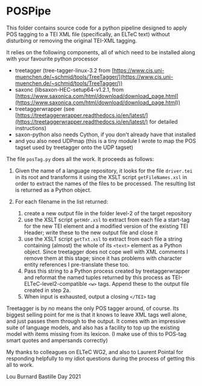 ﻿# POSPipe

This folder contains source code for a python pipeline designed to apply POS tagging to a TEI XML file (specifically, an ELTeC text) without disturbing or removing the original TEI-XML tagging.
 
It relies on the following components, all of which need to be installed along with your favourite python processor

- treetagger (tree-tagger-linux-3.2 from 
[https://www.cis.uni-muenchen.de/~schmid/tools/TreeTagger/](https://www.cis.uni-muenchen.de/~schmid/tools/TreeTagger/))
- saxonc (libsaxon-HEC-setup64-v1.2.1, from 
[https://www.saxonica.com/html/download/download_page.html](https://www.saxonica.com/html/download/download_page.html))
- treetaggerwrapper (see 
[https://treetaggerwrapper.readthedocs.io/en/latest/](https://treetaggerwrapper.readthedocs.io/en/latest/) for detailed instructions)
- saxon-python also needs Cython, if you don't already have that installed
- and you also need UDPmap (this is a tiny module I wrote to map the POS tagset used by treetagger onto the UDP tagset)


The file `posTag.py` does all the work. It proceeds as follows:


1. Given the name of a language repository, it looks for the file `driver.tei` in its root and transforms it using the XSLT script `getFileNames.xsl`  in order to extract the names of the files to be processed. The resulting list is returned as a Python object.
1. For each filename in the list returned:

   1.  create a new output file in the folder level-2 of the target repository
   1. use the XSLT script `getHdr.xsl` to extract from each file a start-tag for the new TEI element and a modified version of the existing TEI Header; write these to the new output file and close it
   1. use the XSLT script `getTxt.xsl` to extract from each file a string containing (almost) the whole of its  `<text>` element as a Python object. Since treetagger does not cope well with XML comments I remove them at this stage; since it has problems with character entity references I pre-translate these too.
   1. Pass this string to a Python process created by treetaggerwrapper and reformat the named tuples returned by this process as TEI-ELTeC-level2-compatible `<w>` tags. Append these to the output file created in step 2a.
   1. When input is exhausted, output a closing `</TEI>` tag
            
Treetagger is by no means the only POS tagger around, of course. Its biggest selling point for me is that it knows to leave XML tags well alone, and just passes them through to the output. It comes with an impressive suite of  language models, and also has a facility to top up the existing model with items missing from its lexicon. (I make use of this to POS-tag smart quotes and ampersands correctly)

My thanks to colleagues on ELTeC WG2, and also to Laurent Pointal for responding helpfully to my idiot questions during the process of getting this all to work.

Lou Burnard
Bastille Day 2021
